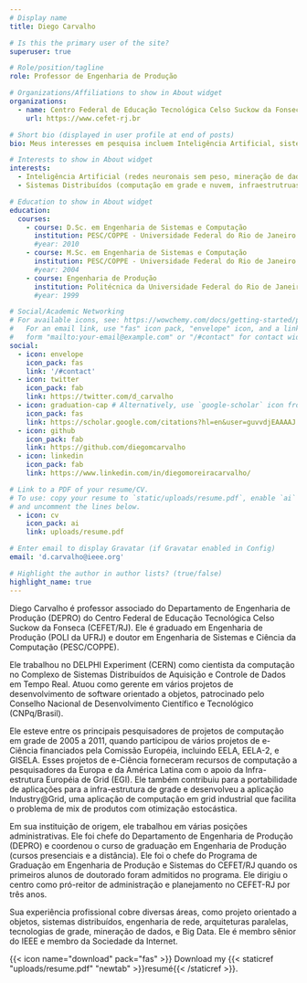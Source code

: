 ```yaml
---
# Display name
title: Diego Carvalho

# Is this the primary user of the site?
superuser: true

# Role/position/tagline
role: Professor de Engenharia de Produção

# Organizations/Affiliations to show in About widget
organizations:
  - name: Centro Federal de Educação Tecnológica Celso Suckow da Fonseca - CEFET/RJ
    url: https://www.cefet-rj.br

# Short bio (displayed in user profile at end of posts)
bio: Meus interesses em pesquisa incluem Inteligência Artificial, sistemas distribuídos e inteligência computational..

# Interests to show in About widget
interests:
  - Inteligência Artificial (redes neuronais sem peso, mineração de dados, Big Data);
  - Sistemas Distribuídos (computação em grade e nuvem, infraestrutruas computacionais, algoritmos distribuídos);- Computação aplicada (inteligência computacional aplicada à engenharia de produção e industrial).

# Education to show in About widget
education:
  courses:
    - course: D.Sc. em Engenharia de Sistemas e Computação 
      institution: PESC/COPPE - Universidade Federal do Rio de Janeiro
      #year: 2010
    - course: M.Sc. em Engenharia de Sistemas e Computação 
      institution: PESC/COPPE - Universidade Federal do Rio de Janeiro
      #year: 2004
    - course: Engenharia de Produção
      institution: Politécnica da Universidade Federal do Rio de Janeiro
      #year: 1999

# Social/Academic Networking
# For available icons, see: https://wowchemy.com/docs/getting-started/page-builder/#icons
#   For an email link, use "fas" icon pack, "envelope" icon, and a link in the
#   form "mailto:your-email@example.com" or "/#contact" for contact widget.
social:
  - icon: envelope
    icon_pack: fas
    link: '/#contact'
  - icon: twitter
    icon_pack: fab
    link: https://twitter.com/d_carvalho
  - icon: graduation-cap # Alternatively, use `google-scholar` icon from `ai` icon pack
    icon_pack: fas
    link: https://scholar.google.com/citations?hl=en&user=guvvdjEAAAAJ
  - icon: github
    icon_pack: fab
    link: https://github.com/diegomcarvalho
  - icon: linkedin
    icon_pack: fab
    link: https://www.linkedin.com/in/diegomoreiracarvalho/

# Link to a PDF of your resume/CV.
# To use: copy your resume to `static/uploads/resume.pdf`, enable `ai` icons in `params.toml`,
# and uncomment the lines below.
  - icon: cv
    icon_pack: ai
    link: uploads/resume.pdf

# Enter email to display Gravatar (if Gravatar enabled in Config)
email: 'd.carvalho@ieee.org'

# Highlight the author in author lists? (true/false)
highlight_name: true
---
```


Diego Carvalho é professor associado do Departamento de Engenharia de Produção (DEPRO) do Centro Federal de Educação Tecnológica Celso Suckow da Fonseca (CEFET/RJ). Ele é graduado em Engenharia de Produção (POLI da UFRJ) e doutor em Engenharia de Sistemas e Ciência da Computação (PESC/COPPE).

Ele trabalhou no DELPHI Experiment (CERN) como cientista da computação no Complexo de Sistemas Distribuídos de Aquisição e Controle de Dados em Tempo Real. Atuou como gerente em vários projetos de desenvolvimento de software orientado a objetos, patrocinado pelo Conselho Nacional de Desenvolvimento Científico e Tecnológico (CNPq/Brasil).

Ele esteve entre os principais pesquisadores de projetos de computação em grade de 2005 a 2011, quando participou de vários projetos de e-Ciência financiados pela Comissão Européia, incluindo EELA, EELA-2, e GISELA. Esses projetos de e-Ciência forneceram recursos de computação a pesquisadores da Europa e da América Latina com o apoio da Infra-estrutura Européia de Grid (EGI). Ele também contribuiu para a portabilidade de aplicações para a infra-estrutura de grade e desenvolveu a aplicação Industry@Grid, uma aplicação de computação em grid industrial que facilita o problema de mix de produtos com otimização estocástica.

Em sua instituição de origem, ele trabalhou em várias posições administrativas. Ele foi chefe do Departamento de Engenharia de Produção (DEPRO) e coordenou o curso de graduação em Engenharia de Produção (cursos presenciais e a distância). Ele foi o chefe do Programa de Graduação em Engenharia de Produção e Sistemas do CEFET/RJ quando os primeiros alunos de doutorado foram admitidos no programa. Ele dirigiu o centro como pró-reitor de administração e planejamento no CEFET-RJ por três anos.

Sua experiência profissional cobre diversas áreas, como projeto orientado a objetos, sistemas distribuídos, engenharia de rede, arquiteturas paralelas, tecnologias de grade, mineração de dados, e Big Data. Ele é membro sênior do IEEE e membro da Sociedade da Internet.

{{< icon name="download" pack="fas" >}} Download my {{< staticref "uploads/resume.pdf" "newtab" >}}resumé{{< /staticref >}}.
